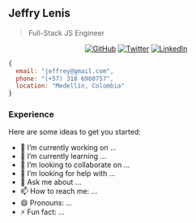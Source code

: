 ## Jeffry Lenis
> Full-Stack JS Engineer 

<p align="center">
	<a href="https://github.com/jeffrysteven"><img src="https://img.shields.io/github/followers/jeffrysteven.svg?label=GitHub&style=social" alt="GitHub"></a>
	<a href="https://twitter.com/jeffrysteven"><img src="https://img.shields.io/twitter/follow/jeffrysteven?label=Twitter&style=social" alt="Twitter"></a>
	<a href="https://www.linkedin.com/in/jeffrystevenl"><img src="https://img.shields.io/badge/LinkedIn--_.svg?style=social&logo=linkedin" alt="LinkedIn"></a>
</p>

```javascript
{
  email: "jeffrey@gmail.com",
  phone: "(+57) 318 6908757",
  location: "Medellín, Colombia"
}
```

### Experience 


<!--
**jeffrysteven/jeffrysteven** is a ✨ _special_ ✨ repository because its `README.md` (this file) appears on your GitHub profile.
-->
Here are some ideas to get you started:

- 🔭 I’m currently working on ...
- 🌱 I’m currently learning ...
- 👯 I’m looking to collaborate on ...
- 🤔 I’m looking for help with ...
- 💬 Ask me about ...
- 📫 How to reach me: ...
- 😄 Pronouns: ...
- ⚡ Fun fact: ...
